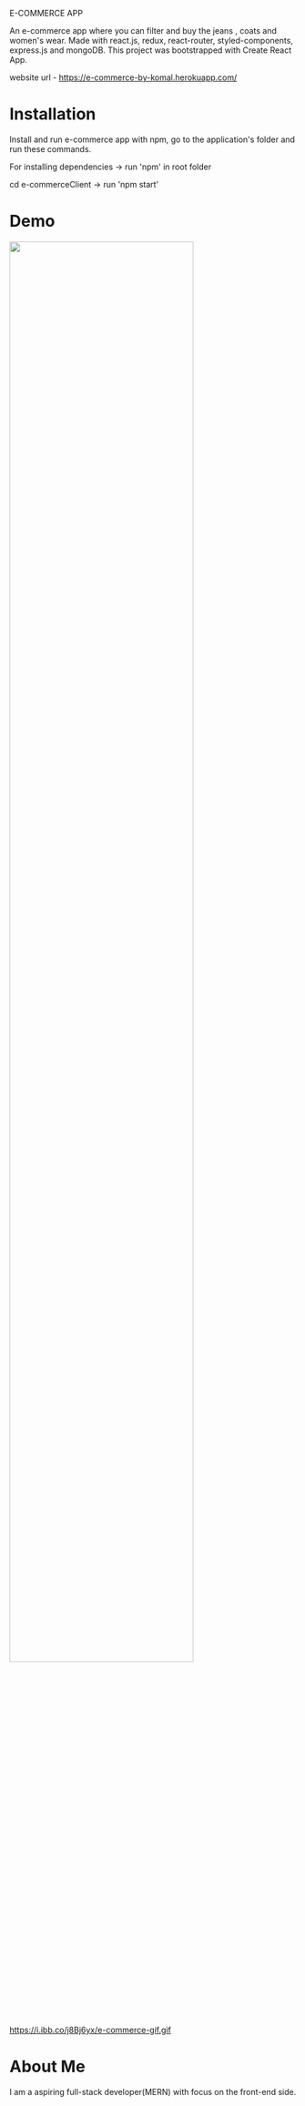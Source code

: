 E-COMMERCE APP

An e-commerce app where you can filter and buy the jeans , coats and women's wear. Made with react.js, redux, react-router, styled-components, express.js and mongoDB. This project was bootstrapped with Create React App.

website url - https://e-commerce-by-komal.herokuapp.com/

<h1>Installation</h1>

<p>Install and run e-commerce app with npm, go to the application's folder and run these commands.</p>
<div width="100%" height="100%">
        <p>For installing dependencies -> run 'npm' in root folder</p>
        <p>cd e-commerceClient -> run 'npm start'</p>
</div>

<h1>Demo</h1>

<img src="https://i.ibb.co/j8Bj6yx/e-commerce-gif.gif" width="80%" height="80%" margin="auto" ></img>


<a href="https://i.ibb.co/j8Bj6yx/e-commerce-gif.gif">https://i.ibb.co/j8Bj6yx/e-commerce-gif.gif</a>

<h1>About Me</h1>
  
<p>I am a aspiring full-stack developer(MERN) with focus on the front-end side.</p>
        
        
